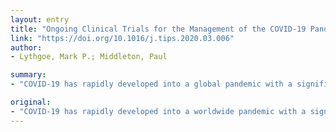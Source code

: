 ```yaml
---
layout: entry
title: "Ongoing Clinical Trials for the Management of the COVID-19 Pandemic"
link: "https://doi.org/10.1016/j.tips.2020.03.006"
author:
- Lythgoe, Mark P.; Middleton, Paul

summary:
- "COVID-19 has rapidly developed into a global pandemic with a significant health and economic burden. There are currently no approved treatments or preventative therapeutic strategies. Hundreds of clinical studies have been registered with the intention of discovering effective treatments. Here, we review currently registered interventional clinical trials for the treatment and prevention of COVId-19 to provide an overall summary and insight into the global response. The pandesmic has a serious health, economic burden and a health and economy burden - and there are no approved treatment or preventive therapeutic strategies to develop a worldwide pandemie. No approved treatments and no approved therapies."

original:
- "COVID-19 has rapidly developed into a worldwide pandemic with a significant health and economic burden. There are currently no approved treatments or preventative therapeutic strategies. Hundreds of clinical studies have been registered with the intention of discovering effective treatments. Here, we review currently registered interventional clinical trials for the treatment and prevention of COVID-19 to provide an overall summary and insight into the global response."
---
```


